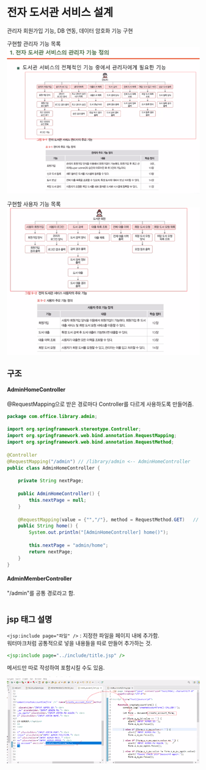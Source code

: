 # 전자 도서관 서비스 설계  
관리자 회원가입 기능, DB 연동, 데이터 암호화 기능 구현  

구현할 관리자 기능 목록  
![alt text](images/image-16.png)  

구현할 사용자 기능 목록  
![alt text](images/image-17.png)  

## 구조  

#### AdminHomeController  

@RequestMapping으로 받은 경로마다 Controller를 다르게 사용하도록 만들어줌.  

```java
package com.office.library.admin;

import org.springframework.stereotype.Controller;
import org.springframework.web.bind.annotation.RequestMapping;
import org.springframework.web.bind.annotation.RequestMethod;

@Controller
@RequestMapping("/admin") // /library/admin <-- AdminHomeController
public class AdminHomeController {
	
	private String nextPage;
	
	public AdminHomeController() {
		this.nextPage = null;
	}
	
	@RequestMapping(value = {"","/"}, method = RequestMethod.GET)	// /library/admin or /library/admin/
	public String home() {
		System.out.println("[AdminHomeController] home()");
		
		this.nextPage = "admin/home";
		return nextPage;
	}
}
```

#### AdminMemberController  

"/admin"를 공통 경로라고 함.  

```java

```


## jsp 태그 설명  

`<jsp:include page="파일" />` : 지정한 파일을 페이지 내에 추가함.  
워터마크처럼 공통적으로 넣을 내용들을 따로 만들어 추가하는 것.  

```jsp
<jsp:include page="../include/title.jsp" />
```

메서드만 따로 작성하여 포함시킬 수도 있음.  

![alt text](images/js.jsp.png)  


